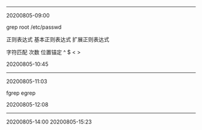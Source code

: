 ****************************************************************************************************
20200805-09:00

grep root /etc/passwd

正则表达式
基本正则表达式
扩展正则表达式

字符匹配
次数
位置锚定
^
$
\<
\>

20200805-10:45
****************************************************************************************************
20200805-11:03

fgrep
egrep

20200805-12:08
****************************************************************************************************
20200805-14:00
20200805-15:23
